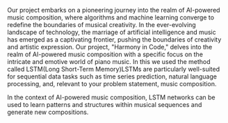 Our project embarks on a pioneering journey into the realm of AI-powered music composition, where algorithms and machine learning converge to redefine the boundaries of musical creativity.
In the ever-evolving landscape of technology, the marriage of artificial intelligence and music has emerged as a captivating frontier, pushing the boundaries of creativity and artistic expression. Our project, "Harmony in Code," delves into the realm of AI-powered music composition with a specific focus on the intricate and emotive world of piano music.
In this we used the method called LSTM(Long Short-Term Memory)LSTMs are particularly well-suited for sequential data tasks such as time series prediction, natural language processing, and, relevant to your problem statement, music composition.

In the context of AI-powered music composition, LSTM networks can be used to learn patterns and structures within musical sequences and generate new compositions. 
